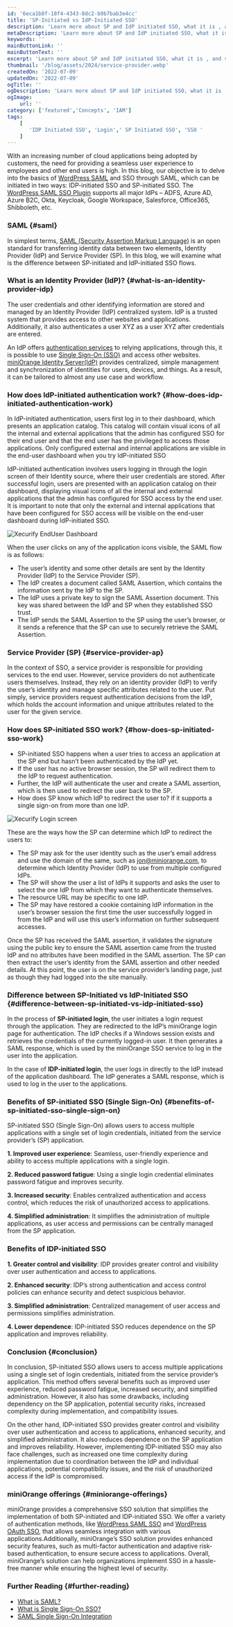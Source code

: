 ```yaml
---
id: '6eca1b8f-18f4-4343-8dc2-b9b7bab3e4cc'
title: 'SP-Initiated vs IdP-Initiated SSO'
description: 'Learn more about SP and IdP initiated SSO, what it is , and specific differences between SP vs IdP initiated Single Sign-On SSO login.'
metaDescription: 'Learn more about SP and IdP initiated SSO, what it is , and specific differences between SP vs IdP initiated Single Sign-On SSO login.'
keywords: ''
mainButtonLink: ''
mainButtonText: ''
excerpt: 'Learn more about SP and IdP initiated SSO, what it is , and specific differences between SP vs IdP initiated Single Sign-On SSO login.'
thumbnail: '/blog/assets/2024/service-provider.webp'
createdOn: '2022-07-09'
updatedOn: '2022-07-09'
ogTitle: ''
ogDescription: 'Learn more about SP and IdP initiated SSO, what it is , and specific differences between SP vs IdP initiated Single Sign-On SSO login.'
ogImage:
    url: ''
category: ['featured','Concepts', 'IAM']
tags:
    [
       'IDP Initiated SSO', 'Login',' SP Initiated SSO', 'SSO '
    ]
---
```


With an increasing number of cloud applications being adopted by customers, the need for providing a seamless user experience to employees and other end users is high. In this blog, our objective is to delve into the basics of [WordPress SAML](https://plugins.miniorange.com/wordpress-single-sign-on-sso) and SSO through SAML, which can be initiated in two ways: IDP-initiated SSO and SP-initiated SSO. The [WordPress SAML SSO Plugin](https://wordpress.org/plugins/miniorange-saml-20-single-sign-on/) supports all major IdPs – ADFS, Azure AD, Azure B2C, Okta, Keycloak, Google Workspace, Salesforce, Office365, Shibboleth, etc.

### SAML {#saml}

In simplest terms, [SAML (Security Assertion Markup Language)](https://www.miniorange.com/what-is-saml) is an open standard for transferring identity data between two elements, Identity Provider (IdP) and Service Provider (SP). In this blog, we will examine what is the difference between SP-initiated and IdP-initiated SSO flows.

### What is an Identity Provider (IdP)? {#what-is-an-identity-provider-idp}

The user credentials and other identifying information are stored and managed by an Identity Provider (IdP) centralized system. IdP is a trusted system that provides access to other websites and applications. Additionally, it also authenticates a user XYZ as a user XYZ after credentials are entered.

An IdP offers [authentication services](https://www.miniorange.com/products/authentication) to relying applications, through this, it is possible to use [Single Sign-On (SSO)](https://www.miniorange.com/products/single-sign-on-sso) and access other websites. [miniOrange Identity Server(IdP)](https://www.miniorange.com/iam/) provides centralized, simple management and synchronization of identities for users, devices, and things. As a result, it can be tailored to almost any use case and workflow.

### How does IdP-initiated authentication work? {#how-does-idp-initiated-authentication-work}

In IdP-initiated authentication, users first log in to their dashboard, which presents an application catalog. This catalog will contain visual icons of all the internal and external applications that the admin has configured SSO for their end user and that the end user has the privileged to access those applications. Only configured external and internal applications are visible in the end-user dashboard when you try IdP-initiated SSO

IdP-initiated authentication involves users logging in through the login screen of their Identity source, where their user credentials are stored. After successful login, users are presented with an application catalog on their dashboard, displaying visual icons of all the internal and external applications that the admin has configured for SSO access by the end user. It is important to note that only the external and internal applications that have been configured for SSO access will be visible on the end-user dashboard during IdP-initiated SSO.

![Xecurify EndUser Dashboard](/blog/assets/2023/xecurify-enduser-dashboard.webp)

When the user clicks on any of the application icons visible, the SAML flow is as follows:

- The user’s identity and some other details are sent by the Identity Provider (IdP) to the Service Provider (SP).
- The IdP creates a document called SAML Assertion, which contains the information sent by the IdP to the SP.
- The IdP uses a private key to sign the SAML Assertion document. This key was shared between the IdP and SP when they established SSO trust.
- The IdP sends the SAML Assertion to the SP using the user’s browser, or it sends a reference that the SP can use to securely retrieve the SAML Assertion.

### Service Provider (SP) {#service-provider-ap}

In the context of SSO, a service provider is responsible for providing services to the end user. However, service providers do not authenticate users themselves. Instead, they rely on an identity provider (IdP) to verify the user’s identity and manage specific attributes related to the user. Put simply, service providers request authentication decisions from the IdP, which holds the account information and unique attributes related to the user for the given service.

### How does SP-initiated SSO work? {#how-does-sp-initiated-sso-work}

- SP-initiated SSO happens when a user tries to access an application at the SP end but hasn’t been authenticated by the IdP yet.
- If the user has no active browser session, the SP will redirect them to the IdP to request authentication.
- Further, the IdP will authenticate the user and create a SAML assertion, which is then used to redirect the user back to the SP.
- How does SP know which IdP to redirect the user to?  if it supports a single sign-on from more than one IdP.

![Xecurify Login screen](/blog/assets/2023/xecurify-login.webp)

These are the ways how the SP can determine which IdP to redirect the users to:

- The SP may ask for the user identity such as the user’s email address and use the domain of the same, such as jon@miniorange.com, to determine which Identity Provider (IdP) to use from multiple configured IdPs.
- The SP will show the user a list of IdPs it supports and asks the user to select the one IdP from which they want to authenticate themselves.
- The resource URL may be specific to one IdP.
- The SP may have restored a cookie containing IdP information in the user’s browser session the first time the user successfully logged in from the IdP and will use this user’s information on further subsequent accesses.

Once the SP has received the SAML assertion, it validates the signature using the public key to ensure the SAML assertion came from the trusted IdP and no attributes have been modified in the SAML assertion. The SP can then extract the user’s identity from the SAML assertion and other needed details. At this point, the user is on the service provider’s landing page, just as though they had logged into the site manually.

### Difference between SP-Initiated vs IdP-Initiated SSO {#difference-between-sp-initiated-vs-idp-initiated-sso}

In the process of **SP-initiated login**, the user initiates a login request through the application. They are redirected to the IdP’s miniOrange login page for authentication. The IdP checks if a Windows session exists and retrieves the credentials of the currently logged-in user. It then generates a SAML response, which is used by the miniOrange SSO service to log in the user into the application.

In the case of **IDP-initiated login**, the user logs in directly to the IdP instead of the application dashboard. The IdP generates a SAML response, which is used to log in the user to the applications.

### Benefits of SP-initiated SSO (Single Sign-On) {#benefits-of-sp-initiated-sso-single-sign-on}
SP-initiated SSO (Single Sign-On) allows users to access multiple applications with a single set of login credentials, initiated from the service provider’s (SP) application. 

**1. Improved user experience**:  Seamless, user-friendly experience and ability to access multiple applications with a single login.

**2. Reduced password fatigue**: Using a single login credential eliminates password fatigue and improves security.

**3. Increased security**:  Enables centralized authentication and access control, which reduces the risk of unauthorized access to applications.

**4. Simplified administration**: It simplifies the administration of multiple applications, as user access and permissions can be centrally managed from the SP application.

### Benefits of IDP-initiated SSO

**1. Greater control and visibility**: IDP provides greater control and visibility over user authentication and access to applications.

**2. Enhanced security**: IDP’s strong authentication and access control policies can enhance security and detect suspicious behavior.

**3. Simplified administration**: Centralized management of user access and permissions simplifies administration.

**4. Lower dependence**: IDP-initiated SSO reduces dependence on the SP application and improves reliability.

### Conclusion {#conclusion}

In conclusion, SP-initiated SSO allows users to access multiple applications using a single set of login credentials, initiated from the service provider’s application. This method offers several benefits such as improved user experience, reduced password fatigue, increased security, and simplified administration. However, it also has some drawbacks, including dependency on the SP application, potential security risks, increased complexity during implementation, and compatibility issues.

On the other hand, IDP-initiated SSO provides greater control and visibility over user authentication and access to applications, enhanced security, and simplified administration. It also reduces dependence on the SP application and improves reliability. However, implementing IDP-initiated SSO may also face challenges, such as increased one time complexity during implementation due to coordination between the IdP and individual applications, potential compatibility issues, and the risk of unauthorized access if the IdP is compromised.

### miniOrange offerings {#miniorange-offerings}

miniOrange provides a comprehensive SSO solution that simplifies the implementation of both SP-initiated and IDP-initiated SSO. We offer a variety of authentication methods, like [WordPress SAML SSO](https://plugins.miniorange.com/wordpress-single-sign-on-sso) and [WordPress OAuth SSO](https://plugins.miniorange.com/wordpress-sso), that allows seamless integration with various applications.Additionally, miniOrange’s SSO solution provides enhanced security features, such as multi-factor authentication and adaptive risk-based authentication, to ensure secure access to applications. Overall, miniOrange’s solution can help organizations implement SSO in a hassle-free manner while ensuring the highest level of security.

### Further Reading {#further-reading}

- [What is SAML?](https://www.miniorange.com/what-is-saml)
- [What is Single Sign-On SSO?](https://blog.miniorange.com/what-is-single-sign-on-sso/)
- [SAML Single Sign-On Integration](https://www.miniorange.com/iam/integrations/?id=saml)